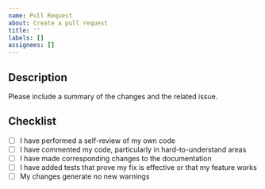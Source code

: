 ```yaml
---
name: Pull Request
about: Create a pull request
title: ''
labels: []
assignees: []
---
```


## Description
Please include a summary of the changes and the related issue. 

## Checklist
- [ ] I have performed a self-review of my own code
- [ ] I have commented my code, particularly in hard-to-understand areas
- [ ] I have made corresponding changes to the documentation
- [ ] I have added tests that prove my fix is effective or that my feature works
- [ ] My changes generate no new warnings
